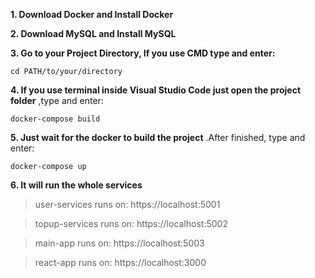 **1. Download Docker and Install Docker**

**2. Download MySQL and Install MySQL**

**3. Go to your Project Directory, If you use CMD type and enter:**
```
cd PATH/to/your/directory
```
**4. If you use terminal inside Visual Studio Code just open the project folder**
,type and enter:
```
docker-compose build
```
**5. Just wait for the docker to build the project**
.After finished, type and enter:
```
docker-compose up
```
**6. It will run the whole services**
> user-services runs on: https://localhost:5001

> topup-services runs on: https://localhost:5002

> main-app runs on: https://localhost:5003

> react-app runs on: https://localhost:3000

